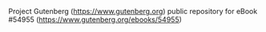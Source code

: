 Project Gutenberg (https://www.gutenberg.org) public repository for
eBook #54955 (https://www.gutenberg.org/ebooks/54955)
